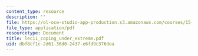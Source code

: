 ```yaml
---
content_type: resource
description: ''
file: https://ol-ocw-studio-app-production.s3.amazonaws.com/courses/15-667-negotiation-and-conflict-management-spring-2001/dbf8cf1c2d6136d02437e6fd9c376dea_lec11_coping_under_extreme.pdf
file_type: application/pdf
resourcetype: Document
title: lec11_coping_under_extreme.pdf
uid: dbf8cf1c-2d61-36d0-2437-e6fd9c376dea
---
```

